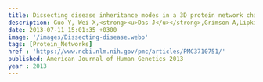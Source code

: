 ```yaml
---
title: Dissecting disease inheritance modes in a 3D protein network challenges the guilt-by-association principle
description: Guo Y, Wei X,<strong><u>Das J</u></strong>,Grimson A,Lipkin S,Clark A,Yu H
date: 2013-07-11 15:01:35 +0300
image: '/images/Dissecting-disease.webp'
tags: [Protein_Networks]
href : 'https://www.ncbi.nlm.nih.gov/pmc/articles/PMC3710751/'
published: American Journal of Human Genetics 2013
year : 2013
---
```

